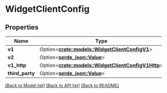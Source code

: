 # WidgetClientConfig

## Properties

Name | Type | Description | Notes
------------ | ------------- | ------------- | -------------
**v1** | Option<[**crate::models::WidgetClientConfigV1**](WidgetClientConfigV1.md)> |  | [optional]
**v2** | Option<[**serde_json::Value**](.md)> |  | [optional]
**v1_http** | Option<[**crate::models::WidgetClientConfigV1Http**](WidgetClientConfigV1Http.md)> |  | [optional]
**third_party** | Option<[**serde_json::Value**](.md)> |  | [optional]

[[Back to Model list]](../README.md#documentation-for-models) [[Back to API list]](../README.md#documentation-for-api-endpoints) [[Back to README]](../README.md)


